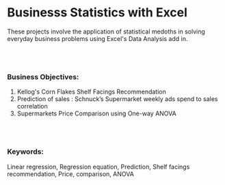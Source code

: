 # Businesss Statistics with Excel

These projects involve the application of statistical medoths in solving everyday business problems using Excel's Data Analysis add in.


&nbsp;&nbsp;  
&nbsp;&nbsp;  


### Business Objectives:
1. Kellog's Corn Flakes Shelf Facings Recommendation
2. Prediction of sales : Schnuck’s Supermarket weekly ads spend to sales correlation
3. Supermarkets Price Comparison using One-way ANOVA

&nbsp;&nbsp;  
&nbsp;&nbsp;  


### Keywords:
Linear regression, Regression equation, Prediction, Shelf facings recommendation, Price, comparison, ANOVA


&nbsp;&nbsp;  
&nbsp;&nbsp;  



